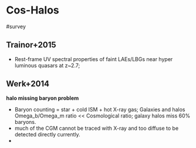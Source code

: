 # Cos-Halos
#survey 

## Trainor+2015
- Rest-frame UV spectral properties of faint LAEs/LBGs near hyper luminous quasars at z~2.7;

## Werk+2014
**halo missing baryon problem**
- Baryon counting = star + cold ISM + hot X-ray gas; Galaxies and halos Omega_b/Omega_m ratio << Cosmological ratio;  galaxy halos miss 60% baryons.
- much of the CGM cannot be traced with X-ray and too diffuse to be detected directly currently.
- 
